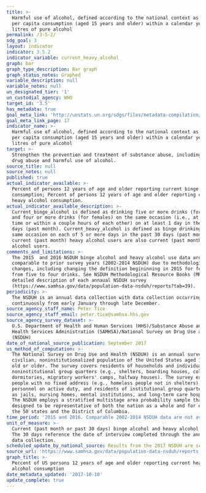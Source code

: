 ```yaml
---
title: >-
  Harmful use of alcohol, defined according to the national context as alcohol
  per capita consumption (aged 15 years and older) within a calendar year in
  litres of pure alcohol
permalink: /3-5-2/
sdg_goal: 3
layout: indicator
indicator: 3.5.2
indicator_variable: current_heavy_alcohol
graph: bar
graph_type_description: Bar graph
graph_status_notes: Graphed
variable_description: null
variable_notes: null
un_designated_tier: '1'
un_custodial_agency: WHO
target_id: '3.5'
has_metadata: true
goal_meta_link: 'http://unstats.un.org/sdgs/files/metadata-compilation/Metadata-Goal-3.pdf'
goal_meta_link_page: 17
indicator_name: >-
  Harmful use of alcohol, defined according to the national context as alcohol
  per capita consumption (aged 15 years and older) within a calendar year in
  litres of pure alcohol
target: >-
  Strengthen the prevention and treatment of substance abuse, including narcotic
  drug abuse and harmful use of alcohol.
source_title: null
source_notes: null
published: true
actual_indicator_available: >-
  Percent of persons 12 years of age and older reporting current binge alcohol
  consumption; Percent of persons 12 years of age and older reporting current
  heavy alcohol consumption.
actual_indicator_available_description: >-
  Current_binge_alcohol is defined as drinking five or more drinks (for males)
  and four or more drinks (for females) on the same occasion (i.e., at the same
  time or within a couple hours of each other) on at least 1 day in the past 30
  days (past month). Current_heavy_alcohol is defined as binge drinking on the
  same occasion on each of 5 or more days in the past 30 days (past month). All
  current (past month) heavy alcohol users are also current (past month) binge
  alcohol users.
comments_and_limitations: >-
  The 2015  and 2016 NSDUH binge alcohol and heavy alcohol use data are not
  comparable to prior survey years (2002-2014 NSDUH) due to methodological
  changes, including changing the definition begininning in 2015 for females
  from five to four drinks. See NSDUH Methodological Resource Books (MRB) for
  detailed description of each annaual NSDUH survey
  (https://www.samhsa.gov/data/population-data-nsduh/reports?tab=39).
periodicity: >-
  The NSDUH is an annual data collection with data collection occurring
  continuously from early January through late December. 
source_agency_staff_name: Peter Tice
source_agency_staff_email: peter.tice@samhsa.hhs.gov
source_agency_survey_dataset: >-
  U.S. Department of Health and Human Services (HHS)/Substance Abuse and Mental
  Health Services Administration (SAMHSA)/National Survey on Drug Use and Health
  (NSDUH)
date_of_national_source_publication: September 2017
us_method_of_computation: >-
  The National Survey on Drug Use and Health (NSDUH) is an annual survey of the
  civilian, noninstitutionalized population of the United States aged 12 years
  old or older. The survey covers residents of households and individuals in
  noninstitutional group quarters (e.g., shelters, boarding houses, college
  dormitories, migratory workers' camps, halfway houses). The survey excludes
  people with no fixed address (e.g., homeless people not in shelters), military
  personnel on active duty, and residents of institutional group quarters, such
  as jails, nursing homes, mental institutions, and long-term care hospitals.
  The NSDUH employs a stratified multistage area probability sample that is
  designed to be representative of both the nation as a whole and for each of
  the 50 states and the District of Columbia.
time_period: '2015 and 2016. Comparable 2002-2014 NSDUH data are not available. '
unit_of_measure: >-
  Current (past month or past 30 days) binge alcohol and heavy alcohol use data.
  The 30 days reference the date of interview completed through the annual NSDUH
  data collection.
scheduled_update_by_national_source: Results from the 2017 NSDUH are scheduled for release by September 2018.
source_url: 'https://www.samhsa.gov/data/population-data-nsduh/reports'
graph_title: >-
  Percent of US persons 12 years of age and older reporting current heavy
  alcohol consumption
date_metadata_updated: '2017-10-10'
update_complete: true
---
```

